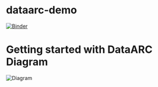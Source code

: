 # dataarc-demo

[![Binder](https://mybinder.org/badge_logo.svg)](https://mybinder.org/v2/gh/aelydens/dataarc-demo/master)


# Getting started with DataARC Diagram

![Diagram](https://app.lucidchart.com/publicSegments/view/27c9cddb-b8ef-475c-be74-d10f3cfb44ee/image.png)

